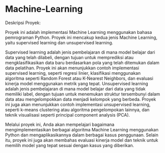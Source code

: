 # Machine-Learning
Deskripsi Proyek:

Proyek ini adalah implementasi Machine Learning menggunakan bahasa pemrograman Python. Proyek ini mencakup kedua jenis Machine Learning, yaitu supervised learning dan unsupervised learning.

Supervised learning adalah jenis pembelajaran di mana model belajar dari data yang telah dilabeli, dengan tujuan untuk memprediksi atau mengklasifikasikan data baru berdasarkan pola yang telah ditemukan dalam data pelatihan. Proyek ini akan menunjukkan contoh implementasi supervised learning, seperti regresi linier, klasifikasi menggunakan algoritma seperti Random Forest atau K-Nearest Neighbors, dan evaluasi kinerja model menggunakan metrik yang tepat. Unsupervised learning adalah jenis pembelajaran di mana model belajar dari data yang tidak memiliki label, dengan tujuan untuk menemukan struktur tersembunyi dalam data atau mengelompokkan data menjadi kelompok yang berbeda. Proyek ini juga akan menunjukkan contoh implementasi unsupervised learning, seperti k-means clustering atau algoritma pengelompokan lainnya, dan teknik visualisasi seperti principal component analysis (PCA).

Melalui proyek ini, Anda akan mempelajari bagaimana mengimplementasikan berbagai algoritma Machine Learning menggunakan Python dan mengaplikasikannya dalam berbagai kasus penggunaan. Selain itu, proyek ini juga akan membahas evaluasi kinerja model dan teknik untuk memilih model yang tepat sesuai dengan kasus yang diberikan.
